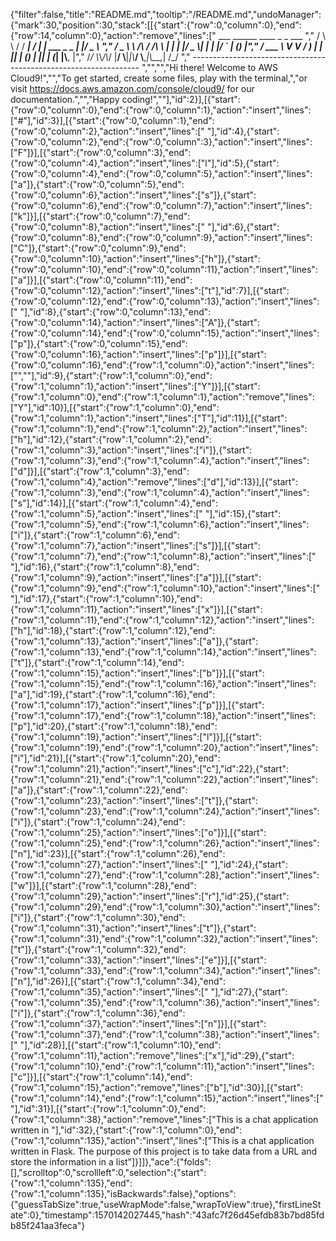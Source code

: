 {"filter":false,"title":"README.md","tooltip":"/README.md","undoManager":{"mark":30,"position":30,"stack":[[{"start":{"row":0,"column":0},"end":{"row":14,"column":0},"action":"remove","lines":["         ___        ______     ____ _                 _  ___  ","        / \\ \\      / / ___|   / ___| | ___  _   _  __| |/ _ \\ ","       / _ \\ \\ /\\ / /\\___ \\  | |   | |/ _ \\| | | |/ _` | (_) |","      / ___ \\ V  V /  ___) | | |___| | (_) | |_| | (_| |\\__, |","     /_/   \\_\\_/\\_/  |____/   \\____|_|\\___/ \\__,_|\\__,_|  /_/ "," ----------------------------------------------------------------- ","","","Hi there! Welcome to AWS Cloud9!","","To get started, create some files, play with the terminal,","or visit https://docs.aws.amazon.com/console/cloud9/ for our documentation.","","Happy coding!",""],"id":2}],[{"start":{"row":0,"column":0},"end":{"row":0,"column":1},"action":"insert","lines":["#"],"id":3}],[{"start":{"row":0,"column":1},"end":{"row":0,"column":2},"action":"insert","lines":[" "],"id":4},{"start":{"row":0,"column":2},"end":{"row":0,"column":3},"action":"insert","lines":["F"]}],[{"start":{"row":0,"column":3},"end":{"row":0,"column":4},"action":"insert","lines":["l"],"id":5},{"start":{"row":0,"column":4},"end":{"row":0,"column":5},"action":"insert","lines":["a"]},{"start":{"row":0,"column":5},"end":{"row":0,"column":6},"action":"insert","lines":["s"]},{"start":{"row":0,"column":6},"end":{"row":0,"column":7},"action":"insert","lines":["k"]}],[{"start":{"row":0,"column":7},"end":{"row":0,"column":8},"action":"insert","lines":[" "],"id":6},{"start":{"row":0,"column":8},"end":{"row":0,"column":9},"action":"insert","lines":["C"]},{"start":{"row":0,"column":9},"end":{"row":0,"column":10},"action":"insert","lines":["h"]},{"start":{"row":0,"column":10},"end":{"row":0,"column":11},"action":"insert","lines":["a"]}],[{"start":{"row":0,"column":11},"end":{"row":0,"column":12},"action":"insert","lines":["t"],"id":7}],[{"start":{"row":0,"column":12},"end":{"row":0,"column":13},"action":"insert","lines":[" "],"id":8},{"start":{"row":0,"column":13},"end":{"row":0,"column":14},"action":"insert","lines":["A"]},{"start":{"row":0,"column":14},"end":{"row":0,"column":15},"action":"insert","lines":["p"]},{"start":{"row":0,"column":15},"end":{"row":0,"column":16},"action":"insert","lines":["p"]}],[{"start":{"row":0,"column":16},"end":{"row":1,"column":0},"action":"insert","lines":["",""],"id":9},{"start":{"row":1,"column":0},"end":{"row":1,"column":1},"action":"insert","lines":["Y"]}],[{"start":{"row":1,"column":0},"end":{"row":1,"column":1},"action":"remove","lines":["Y"],"id":10}],[{"start":{"row":1,"column":0},"end":{"row":1,"column":1},"action":"insert","lines":["T"],"id":11}],[{"start":{"row":1,"column":1},"end":{"row":1,"column":2},"action":"insert","lines":["h"],"id":12},{"start":{"row":1,"column":2},"end":{"row":1,"column":3},"action":"insert","lines":["i"]},{"start":{"row":1,"column":3},"end":{"row":1,"column":4},"action":"insert","lines":["d"]}],[{"start":{"row":1,"column":3},"end":{"row":1,"column":4},"action":"remove","lines":["d"],"id":13}],[{"start":{"row":1,"column":3},"end":{"row":1,"column":4},"action":"insert","lines":["s"],"id":14}],[{"start":{"row":1,"column":4},"end":{"row":1,"column":5},"action":"insert","lines":[" "],"id":15},{"start":{"row":1,"column":5},"end":{"row":1,"column":6},"action":"insert","lines":["i"]},{"start":{"row":1,"column":6},"end":{"row":1,"column":7},"action":"insert","lines":["s"]}],[{"start":{"row":1,"column":7},"end":{"row":1,"column":8},"action":"insert","lines":[" "],"id":16},{"start":{"row":1,"column":8},"end":{"row":1,"column":9},"action":"insert","lines":["a"]}],[{"start":{"row":1,"column":9},"end":{"row":1,"column":10},"action":"insert","lines":[" "],"id":17},{"start":{"row":1,"column":10},"end":{"row":1,"column":11},"action":"insert","lines":["x"]}],[{"start":{"row":1,"column":11},"end":{"row":1,"column":12},"action":"insert","lines":["h"],"id":18},{"start":{"row":1,"column":12},"end":{"row":1,"column":13},"action":"insert","lines":["a"]},{"start":{"row":1,"column":13},"end":{"row":1,"column":14},"action":"insert","lines":["t"]},{"start":{"row":1,"column":14},"end":{"row":1,"column":15},"action":"insert","lines":["b"]}],[{"start":{"row":1,"column":15},"end":{"row":1,"column":16},"action":"insert","lines":["a"],"id":19},{"start":{"row":1,"column":16},"end":{"row":1,"column":17},"action":"insert","lines":["p"]}],[{"start":{"row":1,"column":17},"end":{"row":1,"column":18},"action":"insert","lines":["p"],"id":20},{"start":{"row":1,"column":18},"end":{"row":1,"column":19},"action":"insert","lines":["l"]}],[{"start":{"row":1,"column":19},"end":{"row":1,"column":20},"action":"insert","lines":["i"],"id":21}],[{"start":{"row":1,"column":20},"end":{"row":1,"column":21},"action":"insert","lines":["c"],"id":22},{"start":{"row":1,"column":21},"end":{"row":1,"column":22},"action":"insert","lines":["a"]},{"start":{"row":1,"column":22},"end":{"row":1,"column":23},"action":"insert","lines":["t"]},{"start":{"row":1,"column":23},"end":{"row":1,"column":24},"action":"insert","lines":["i"]},{"start":{"row":1,"column":24},"end":{"row":1,"column":25},"action":"insert","lines":["o"]}],[{"start":{"row":1,"column":25},"end":{"row":1,"column":26},"action":"insert","lines":["n"],"id":23}],[{"start":{"row":1,"column":26},"end":{"row":1,"column":27},"action":"insert","lines":[" "],"id":24},{"start":{"row":1,"column":27},"end":{"row":1,"column":28},"action":"insert","lines":["w"]}],[{"start":{"row":1,"column":28},"end":{"row":1,"column":29},"action":"insert","lines":["r"],"id":25},{"start":{"row":1,"column":29},"end":{"row":1,"column":30},"action":"insert","lines":["i"]},{"start":{"row":1,"column":30},"end":{"row":1,"column":31},"action":"insert","lines":["t"]},{"start":{"row":1,"column":31},"end":{"row":1,"column":32},"action":"insert","lines":["t"]},{"start":{"row":1,"column":32},"end":{"row":1,"column":33},"action":"insert","lines":["e"]}],[{"start":{"row":1,"column":33},"end":{"row":1,"column":34},"action":"insert","lines":["n"],"id":26}],[{"start":{"row":1,"column":34},"end":{"row":1,"column":35},"action":"insert","lines":[" "],"id":27},{"start":{"row":1,"column":35},"end":{"row":1,"column":36},"action":"insert","lines":["i"]},{"start":{"row":1,"column":36},"end":{"row":1,"column":37},"action":"insert","lines":["n"]}],[{"start":{"row":1,"column":37},"end":{"row":1,"column":38},"action":"insert","lines":[" "],"id":28}],[{"start":{"row":1,"column":10},"end":{"row":1,"column":11},"action":"remove","lines":["x"],"id":29},{"start":{"row":1,"column":10},"end":{"row":1,"column":11},"action":"insert","lines":["c"]}],[{"start":{"row":1,"column":14},"end":{"row":1,"column":15},"action":"remove","lines":["b"],"id":30}],[{"start":{"row":1,"column":14},"end":{"row":1,"column":15},"action":"insert","lines":[" "],"id":31}],[{"start":{"row":1,"column":0},"end":{"row":1,"column":38},"action":"remove","lines":["This is a chat application written in "],"id":32},{"start":{"row":1,"column":0},"end":{"row":1,"column":135},"action":"insert","lines":["This is a chat application written in Flask. The purpose of this project is to take data from a URL and store the information in a list"]}]]},"ace":{"folds":[],"scrolltop":0,"scrollleft":0,"selection":{"start":{"row":1,"column":135},"end":{"row":1,"column":135},"isBackwards":false},"options":{"guessTabSize":true,"useWrapMode":false,"wrapToView":true},"firstLineState":0},"timestamp":1570142027445,"hash":"43afc7f26d45efdb83b7bd85fdb85f241aa3feca"}